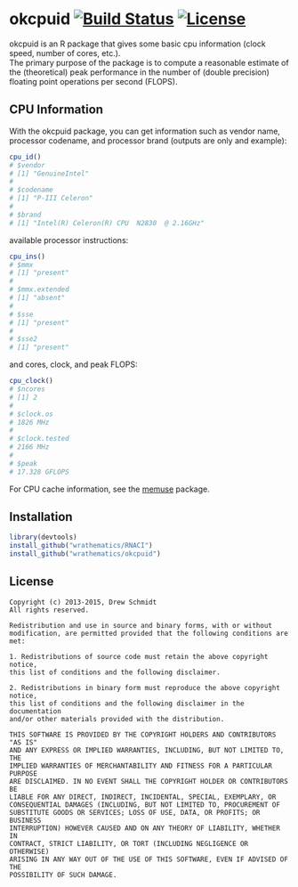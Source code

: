 # okcpuid [![Build Status](https://travis-ci.org/shinra-dev/okcpuid.png)](https://travis-ci.org/shinra-dev/okcpuid) [![License](http://img.shields.io/badge/license-BSD%202--Clause-orange.svg?style=flat)](http://opensource.org/licenses/BSD-2-Clause)

okcpuid is an R package that gives some basic cpu information (clock speed, number of cores, etc.).  
The primary purpose of the package is to compute a reasonable estimate of the (theoretical) peak
performance in the number of (double precision) floating point operations per second (FLOPS).



## CPU Information

With the okcpuid package, you can get information such as vendor 
name, processor codename, and processor brand (outputs are only
and example):

```r
cpu_id()
# $vendor
# [1] "GenuineIntel"
# 
# $codename
# [1] "P-III Celeron"
# 
# $brand
# [1] "Intel(R) Celeron(R) CPU  N2830  @ 2.16GHz"
```

available processor instructions:

```r
cpu_ins()
# $mmx
# [1] "present"
# 
# $mmx.extended
# [1] "absent"
# 
# $sse
# [1] "present"
# 
# $sse2
# [1] "present"
```

and cores, clock, and peak FLOPS:

```r
cpu_clock()
# $ncores
# [1] 2
# 
# $clock.os
# 1826 MHz 
# 
# $clock.tested
# 2166 MHz 
# 
# $peak
# 17.328 GFLOPS
```

For CPU cache information, see the
[memuse](https://github.com/wrathematics/memuse) package.



## Installation

```r
library(devtools)
install_github("wrathematics/RNACI")
install_github("wrathematics/okcpuid")
```



## License

    Copyright (c) 2013-2015, Drew Schmidt
    All rights reserved.
    
    Redistribution and use in source and binary forms, with or without
    modification, are permitted provided that the following conditions are met:
    
    1. Redistributions of source code must retain the above copyright notice,
    this list of conditions and the following disclaimer.
    
    2. Redistributions in binary form must reproduce the above copyright notice,
    this list of conditions and the following disclaimer in the documentation
    and/or other materials provided with the distribution.
    
    THIS SOFTWARE IS PROVIDED BY THE COPYRIGHT HOLDERS AND CONTRIBUTORS "AS IS"
    AND ANY EXPRESS OR IMPLIED WARRANTIES, INCLUDING, BUT NOT LIMITED TO, THE
    IMPLIED WARRANTIES OF MERCHANTABILITY AND FITNESS FOR A PARTICULAR PURPOSE
    ARE DISCLAIMED. IN NO EVENT SHALL THE COPYRIGHT HOLDER OR CONTRIBUTORS BE
    LIABLE FOR ANY DIRECT, INDIRECT, INCIDENTAL, SPECIAL, EXEMPLARY, OR
    CONSEQUENTIAL DAMAGES (INCLUDING, BUT NOT LIMITED TO, PROCUREMENT OF
    SUBSTITUTE GOODS OR SERVICES; LOSS OF USE, DATA, OR PROFITS; OR BUSINESS
    INTERRUPTION) HOWEVER CAUSED AND ON ANY THEORY OF LIABILITY, WHETHER IN
    CONTRACT, STRICT LIABILITY, OR TORT (INCLUDING NEGLIGENCE OR OTHERWISE)
    ARISING IN ANY WAY OUT OF THE USE OF THIS SOFTWARE, EVEN IF ADVISED OF THE
    POSSIBILITY OF SUCH DAMAGE.


